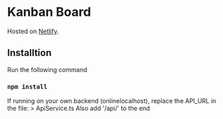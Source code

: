 # Kanban Board

Hosted on [Netlify](https://github.com/facebook/create-react-app).

## Installtion

Run the following command

### `npm install`

If running on your own backend (onlinelocalhost), replace the API_URL in the file: > ApiService.ts
Also add '/api/' to the end
